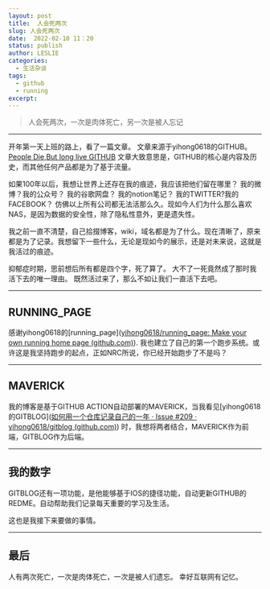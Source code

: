 ```yaml
---
layout: post
title:  人会死两次 
slug: 人会死两次 
date:  2022-02-10 11：20
status: publish
author: LESLIE
categories: 
  - 生活杂谈
tags:
  - github
  - running
excerpt: 
---
```



>人会死两次，一次是肉体死亡，另一次是被人忘记

---
开年第一天上班的路上，看了一篇文章。
文章来源于yihong0618的GITHUB。[People Die,But long live GITHUB](https://laike9m.com/blog/people-die-but-long-live-github,122/)
文章大致意思是，GITHUB的核心是内容及历史，而其他任何产品都是为了基于流量。

如果100年以后，我想让世界上还存在我的痕迹，我应该把他们留在哪里？
我的微博？我的公众号？
我的谷歌网盘？
我的notion笔记？
我的TWITTER?我的FACEBOOK？
仿佛以上所有公司都无法活那么久。现如今人们为什么那么喜欢NAS，是因为数据的安全性，除了隐私性意外，更是遗失性。

我之前一直不清楚，自己拾掇博客，wiki，域名都是为了什么。现在清晰了，原来都是为了记录。我想留下一些什么，无论是现如今的展示，还是对未来说，这就是我活过的痕迹。

抑郁症时期，思前想后所有都是四个字，死了算了。
大不了一死竟然成了那时我活下去的唯一理由。
既然活过来了，那么不如让我们一直活下去吧。

---

## RUNNING_PAGE
感谢yihong0618的[running_page]([yihong0618/running_page: Make your own running home page (github.com)](https://github.com/yihong0618/running_page)).
我也建立了自己的第一个跑步系统。或许这是我坚持跑步的起点，正如NRC所说，你已经开始跑步了不是吗？

---

## MAVERICK
我的博客是基于GITHUB ACTION自动部署的MAVERICK，当我看见[yihong0618的GITBLOG]([如何用一个仓库记录自己的一年 · Issue #209 · yihong0618/gitblog (github.com)](https://github.com/yihong0618/gitblog/issues/209))
时，我想将两者结合，MAVERICK作为前端，GITBLOG作为后端。

---
## 我的数字
GITBLOG还有一项功能，是他能够基于IOS的捷径功能，自动更新GITHUB的REDME。自动帮助我们记录每天重要的学习及生活。

这也是我接下来要做的事情。

---
## 最后

人有两次死亡，一次是肉体死亡，一次是被人们遗忘。
幸好互联网有记忆。
